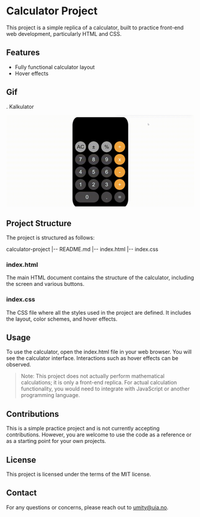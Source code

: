 # Calculator Project

This project is a simple replica of a calculator, built to practice front-end web development, particularly HTML and CSS.

## Features
- Fully functional calculator layout
- Hover effects

## Gif
. Kalkulator

<img src="kalkulator.gif" alt="kalkulator">

## Project Structure
The project is structured as follows:

calculator-project
|-- README.md
|-- index.html
|-- index.css


### index.html
The main HTML document contains the structure of the calculator, including the screen and various buttons.

### index.css
The CSS file where all the styles used in the project are defined. It includes the layout, color schemes, and hover effects.

## Usage
To use the calculator, open the index.html file in your web browser. You will see the calculator interface. Interactions such as hover effects can be observed.

> Note: This project does not actually perform mathematical calculations; it is only a front-end replica. For actual calculation functionality, you would need to integrate with JavaScript or another programming language.

## Contributions
This is a simple practice project and is not currently accepting contributions. However, you are welcome to use the code as a reference or as a starting point for your own projects.

## License
This project is licensed under the terms of the MIT license.

## Contact

For any questions or concerns, please reach out to umity@uia.no.

